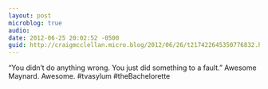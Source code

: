 ```yaml
---
layout: post
microblog: true
audio: 
date: 2012-06-25 20:02:52 -0500
guid: http://craigmcclellan.micro.blog/2012/06/26/t217422645350776832.html
---
```

“You didn’t do anything wrong. You just did something to a fault.” Awesome Maynard. Awesome. #tvasylum #theBachelorette
